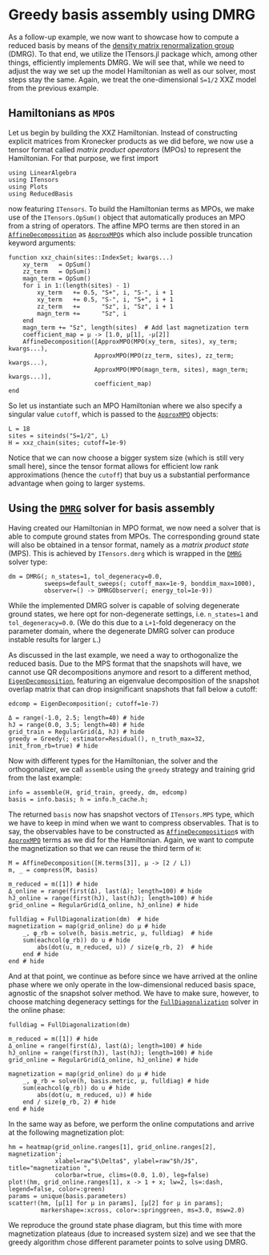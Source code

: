 # Greedy basis assembly using DMRG

As a follow-up example, we now want to showcase how to compute a reduced basis by means of the [density matrix renormalization group](https://tensornetwork.org/mps/algorithms/dmrg/) (DMRG).
To that end, we utilize the ITensors.jl package which, among other things, efficiently implements DMRG.
We will see that, while we need to adjust the way we set up the model Hamiltonian as well as our solver, most steps stay the same.
Again, we treat the one-dimensional ``S=1/2`` XXZ model from the previous example.

## Hamiltonians as `MPO`s

Let us begin by building the XXZ Hamiltonian.
Instead of constructing explicit matrices from Kronecker products as we did before, we now use a tensor format called *matrix product operators* (MPOs) to represent the Hamiltonian.
For that purpose, we first import

```@example xxz_dmrg; continued = true
using LinearAlgebra
using ITensors
using Plots
using ReducedBasis
```

now featuring `ITensors`.
To build the Hamiltonian terms as MPOs, we make use of the `ITensors.OpSum()` object that automatically produces an MPO from a string of operators.
The affine MPO terms are then stored in an [`AffineDecomposition`](@ref) as [`ApproxMPO`](@ref)s which also include possible truncation keyword arguments:

```@example xxz_dmrg; continued = true
function xxz_chain(sites::IndexSet; kwargs...)
    xy_term   = OpSum()
    zz_term   = OpSum()
    magn_term = OpSum()
    for i in 1:(length(sites) - 1)
        xy_term   += 0.5, "S+", i, "S-", i + 1
        xy_term   += 0.5, "S-", i, "S+", i + 1
        zz_term   +=      "Sz", i, "Sz", i + 1
        magn_term +=      "Sz", i
    end
    magn_term += "Sz", length(sites)  # Add last magnetization term
    coefficient_map = μ -> [1.0, μ[1], -μ[2]]
    AffineDecomposition([ApproxMPO(MPO(xy_term, sites), xy_term; kwargs...),
                        ApproxMPO(MPO(zz_term, sites), zz_term; kwargs...),
                        ApproxMPO(MPO(magn_term, sites), magn_term; kwargs...)],
                        coefficient_map)
end
```

So let us instantiate such an MPO Hamiltonian where we also specify a singular value `cutoff`, which is passed to the [`ApproxMPO`](@ref) objects:

```@example xxz_dmrg; continued = true
L = 18
sites = siteinds("S=1/2", L)
H = xxz_chain(sites; cutoff=1e-9)
```

Notice that we can now choose a bigger system size (which is still very small here), since the tensor format allows for efficient low rank approximations (hence the `cutoff`) that buy us a substantial performance advantage when going to larger systems.

## Using the [`DMRG`](@ref) solver for basis assembly

Having created our Hamiltonian in MPO format, we now need a solver that is able to compute ground states from MPOs.
The corresponding ground state will also be obtained in a tensor format, namely as a *matrix product state* (MPS).
This is achieved by `ITensors.dmrg` which is wrapped in the [`DMRG`](@ref) solver type:

```@example xxz_dmrg; continued = true
dm = DMRG(; n_states=1, tol_degeneracy=0.0,
          sweeps=default_sweeps(; cutoff_max=1e-9, bonddim_max=1000),
          observer=() -> DMRGObserver(; energy_tol=1e-9))
```

While the implemented DMRG solver is capable of solving degenerate ground states, we here opt for non-degenerate settings, i.e. `n_states=1` and `tol_degeneracy=0.0`.
(We do this due to a ``L+1``-fold degeneracy on the parameter domain, where the degenerate DMRG solver can produce instable results for larger ``L``.)

As discussed in the last example, we need a way to orthogonalize the reduced basis.
Due to the MPS format that the snapshots will have, we cannot use QR decompositions anymore and resort to a different method, [`EigenDecomposition`](@ref), featuring an eigenvalue decomposition of the snapshot overlap matrix that can drop insignificant snapshots that fall below a cutoff:

```@example xxz_dmrg; continued = true
edcomp = EigenDecomposition(; cutoff=1e-7)
```

```@example xxz_dmrg; continued = true
Δ = range(-1.0, 2.5; length=40) # hide
hJ = range(0.0, 3.5; length=40) # hide
grid_train = RegularGrid(Δ, hJ) # hide
greedy = Greedy(; estimator=Residual(), n_truth_max=32, init_from_rb=true) # hide
```

Now with different types for the Hamiltonian, the solver and the orthogonalizer, we call `assemble` using the `greedy` strategy and training grid from the last example:

```@example xxz_dmrg; continued = true
info = assemble(H, grid_train, greedy, dm, edcomp)
basis = info.basis; h = info.h_cache.h;
```

The returned `basis` now has snapshot vectors of `ITensors.MPS` type, which we have to keep in mind when we want to compress observables.
That is to say, the observables have to be constructed as [`AffineDecomposition`](@ref)s with [`ApproxMPO`](@ref) terms as we did for the Hamiltonian.
Again, we want to compute the magnetization so that we can reuse the third term of `H`:

```@example xxz_dmrg; continued = true
M = AffineDecomposition([H.terms[3]], μ -> [2 / L])
m, _ = compress(M, basis)
```

```@example xxz_dmrg; continued = true
m_reduced = m([1]) # hide
Δ_online = range(first(Δ), last(Δ); length=100) # hide
hJ_online = range(first(hJ), last(hJ); length=100) # hide
grid_online = RegularGrid(Δ_online, hJ_online) # hide

fulldiag = FullDiagonalization(dm)  # hide
magnetization = map(grid_online) do μ # hide
    _, φ_rb = solve(h, basis.metric, μ, fulldiag)  # hide
    sum(eachcol(φ_rb)) do u # hide
        abs(dot(u, m_reduced, u)) / size(φ_rb, 2)  # hide
    end # hide
end # hide
```

And at that point, we continue as before since we have arrived at the online phase where we only operate in the low-dimensional reduced basis space, agnostic of the snapshot solver method.
We have to make sure, however, to choose matching degeneracy settings for the [`FullDiagonalization`](@ref) solver in the online phase:

```@example xxz_dmrg; continued = true
fulldiag = FullDiagonalization(dm)
```

```@example xxz_dmrg; continued = true
m_reduced = m([1]) # hide
Δ_online = range(first(Δ), last(Δ); length=100) # hide
hJ_online = range(first(hJ), last(hJ); length=100) # hide
grid_online = RegularGrid(Δ_online, hJ_online) # hide

magnetization = map(grid_online) do μ # hide
    _, φ_rb = solve(h, basis.metric, μ, fulldiag) # hide
    sum(eachcol(φ_rb)) do u # hide
        abs(dot(u, m_reduced, u)) # hide
    end / size(φ_rb, 2) # hide
end # hide
```

In the same way as before, we perform the online computations and arrive at the following magnetization plot:

```@example xxz_dmrg
hm = heatmap(grid_online.ranges[1], grid_online.ranges[2], magnetization';
             xlabel=raw"$\Delta$", ylabel=raw"$h/J$", title="magnetization ",
             colorbar=true, clims=(0.0, 1.0), leg=false)
plot!(hm, grid_online.ranges[1], x -> 1 + x; lw=2, ls=:dash, legend=false, color=:green)
params = unique(basis.parameters)
scatter!(hm, [μ[1] for μ in params], [μ[2] for μ in params];
         markershape=:xcross, color=:springgreen, ms=3.0, msw=2.0)
```

We reproduce the ground state phase diagram, but this time with more magnetization plateaus (due to increased system size) and we see that the greedy algorithm chose different parameter points to solve using DMRG.
